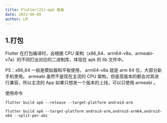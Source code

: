 ```yaml
---
title: Flutter(21)—apk 瘦身
date: 2021-06-09
author: LM
---
```


## 1.打包

Flutter 在打包编译时，会根据 CPU 架构（x86_64、arm64-v8a、armeabi-v7a）的不同打出对应的二进制库，体现在 apk 的 lib 文件中。

PS：x86_64 一般是模拟器和平板使用， arm64-v8a 就是 arm 64 位，大部分新手机使用。 armeabi 虽然不是现在主流的 CPU 架构，但是高版本的都会对其进行兼容，所以主流的 App 如果只想发一个版本的上线，可以只使用 armeabi 。

使用命令

```
flutter build apk --release --target-platform android-arm
```

```
flutter build apk --target-platform android-arm,android-arm64,android-x64 --split-per-abi
```

